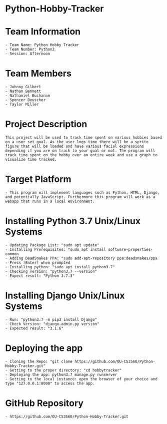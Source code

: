 # Python-Hobby-Tracker
# Team Information
    - Team Name: Python Hobby Tracker
    - Team Number: Python2
    - Session: Afternoon
# Team Members
    - Johnny Gilbert
    - Nathan Bennett
    - Nathaniel Buchanan
    - Spencer Deuscher
    - Taylor Miller
# Project Description
    This project will be used to track time spent on various hobbies based on a user set goal. As the user logs time there will be a sprite figure that will be loaded and have various facial expressions depending if you are on track to your goal or not. The program will track time spent on the hobby over an entire week and use a graph to visualize time tracked.
# Target Platform
    - This program will implement languages such as Python, HTML, Django, and potentially JavaScript. Furthermore this program will work as a webapp that runs in a local environment.
# Installing Python 3.7 Unix/Linux Systems
    - Updating Package List: "sudo apt update"
    - Installing Prerequisites: "sudo apt install software-properties-common
    - Adding DeadSnakes PPA: "sudo add-apt-repository ppa:deadsnakes/ppa
    - Press [Enter] when prompted
    - Installing python: "sudo apt install python3.7"
    - Checking version: "python3.7 --version"
    - Expect result: "Python 3.7.3"
# Installing Django Unix/Linux Systems
    - Run: "python3.7 -m pip3 install Django"
    - Check Version: "django-admin.py version"
    - Expected result: "3.1.6"
# Deploying the app
    - Cloning the Repo: "git clone https://github.com/OU-CS3560/Python-Hobby-Tracker.git"
    - Getting to the proper directory: "cd hobbytracker"
    - Deploying the app: python3.7 manage.py runserver
    - Getting to the local instance: open the browser of your choice and type "127.0.0.1:8000" to access the app.
# GitHub Repository
    - https://github.com/OU-CS3560/Python-Hobby-Tracker.git
